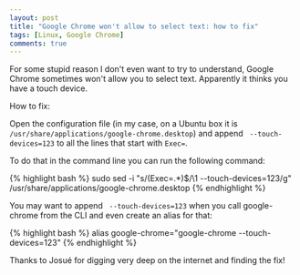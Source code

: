 ```yaml
---
layout: post
title: "Google Chrome won't allow to select text: how to fix"
tags: [Linux, Google Chrome]
comments: true
---
```


For some stupid reason I don't even want to try to understand, Google Chrome
sometimes won't allow you to select text. Apparently it thinks you have a touch
device.

How to fix:

Open the configuration file (in my case, on a Ubuntu box it is
```/usr/share/applications/google-chrome.desktop```) and append ``` --touch-devices=123``` 
to all the lines that start with ```Exec=```.

To do that in the command line you can run the following command:

{% highlight bash %}
sudo sed -i "s/\(Exec=.*\)$/\1 --touch-devices=123/g" /usr/share/applications/google-chrome.desktop
{% endhighlight %}

You may want to append ``` --touch-devices=123``` when you call google-chrome from the CLI and even create an alias for that:

{% highlight bash %}
alias google-chrome="google-chrome --touch-devices=123"
{% endhighlight %}

Thanks to Josué for digging very deep on the internet and finding the fix!
